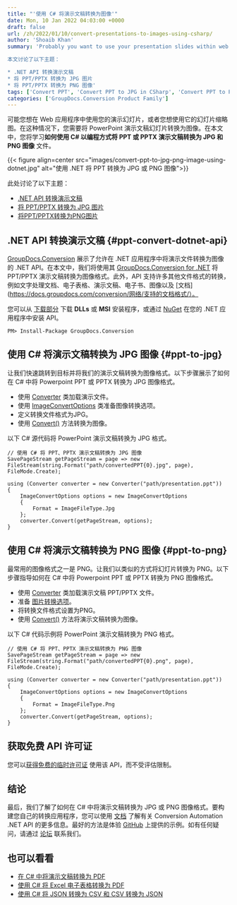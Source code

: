 ```yaml
---
title: "'使用 C# 将演示文稿转换为图像'"
date: Mon, 10 Jan 2022 04:03:00 +0000
draft: false
url: /zh/2022/01/10/convert-presentations-to-images-using-csharp/
author: 'Shoaib Khan'
summary: 'Probably you want to use your presentation slides within web applications or you want to use its slides thumbnails. In such cases, you need to convert your PowerPoint presentation slides to images. In this article, you will learn **how to convert the PPT or PPTX presentations into JPG and PNG images** programmatically using C#.

本文讨论了以下主题：

* .NET API 转换演示文稿
* 将 PPT/PPTX 转换为 JPG 图片
* 将 PPT/PPTX 转换为 PNG 图像'
tags: ['Convert PPT', 'Convert PPT to JPG in CSharp', 'Convert PPT to PNG in CSharp', 'Convert PPTX', 'PPT to JPG in CSharp', 'PPT to PNG in CSharp']
categories: ['GroupDocs.Conversion Product Family']
---
```


可能您想在 Web 应用程序中使用您的演示幻灯片，或者您想使用它的幻灯片缩略图。在这种情况下，您需要将 PowerPoint 演示文稿幻灯片转换为图像。在本文中，您将学习**如何使用 C# 以编程方式将 PPT 或 PPTX 演示文稿转换为 JPG 和 PNG 图像** 文件。



{{< figure align=center src="images/convert-ppt-to-jpg-png-image-using-dotnet.jpg" alt="使用 .NET 将 PPT 转换为 JPG 或 PNG 图像">}}


此处讨论了以下主题：

* [.NET API 转换演示文稿](#ppt-convert-dotnet-api)
* [将 PPT/PPTX 转换为 JPG 图片](#ppt-to-jpg)
* [将PPT/PPTX转换为PNG图片](#ppt-to-png)

## .NET API 转换演示文稿 {#ppt-convert-dotnet-api}

[GroupDocs.Conversion](https://products.groupdocs.com/conversion/) 展示了允许在 .NET 应用程序中将演示文件转换为图像的 .NET API。在本文中，我们将使用其 [GroupDocs.Conversion for .NET](https://products.groupdocs.com/conversion/net/) 将 PPT/PPTX 演示文稿转换为图像格式。此外，API 支持许多其他文件格式的转换，例如文字处理文档、电子表格、演示文稿、电子书、图像以及 [文档](https://docs.groupdocs.com/conversion/网络/支持的文档格式/）。

您可以从 [下载部分](https://downloads.groupdocs.com/conversion) 下载 **DLLs** 或 **MSI** 安装程序，或通过 [NuGet](https://www.nuget.org/packages/groupdocs.conversion) 在您的 .NET 应用程序中安装 API。

```
PM> Install-Package GroupDocs.Conversion
```

## 使用 C# 将演示文稿转换为 JPG 图像 {#ppt-to-jpg}

让我们快速跳转到目标并将我们的演示文稿转换为图像格式。以下步骤展示了如何在 C# 中将 Powerpoint PPT 或 PPTX 转换为 JPG 图像格式。

* 使用 [Converter](https://apireference.groupdocs.com/conversion/net/groupdocs.conversion/converter) 类加载演示文件。
* 使用 [ImageConvertOptions](https://apireference.groupdocs.com/conversion/net/groupdocs.conversion.options.convert/imageconvertoptions) 类准备图像转换选项。
* 定义转换文件格式为JPG。
* 使用 [Convert()](https://apireference.groupdocs.com/conversion/net/groupdocs.conversion/converter/methods/convert/index) 方法转换为图像。

以下 C# 源代码将 PowerPoint 演示文稿转换为 JPG 格式。

```
// 使用 C# 将 PPT、PPTX 演示文稿转换为 JPG 图像
SavePageStream getPageStream = page => new FileStream(string.Format("path/convertedPPT{0}.jpg", page), FileMode.Create);

using (Converter converter = new Converter("path/presentation.ppt"))
{
    ImageConvertOptions options = new ImageConvertOptions 
    { 
        Format = ImageFileType.Jpg 
    };  
    converter.Convert(getPageStream, options);
}
```

## 使用 C# 将演示文稿转换为 PNG 图像 {#ppt-to-png}

最常用的图像格式之一是 PNG。让我们以类似的方式将幻灯片转换为 PNG。以下步骤指导如何在 C# 中将 Powerpoint PPT 或 PPTX 转换为 PNG 图像格式。

* 使用 [Converter](https://apireference.groupdocs.com/conversion/net/groupdocs.conversion/converter) 类加载演示文稿 PPT/PPTX 文件。
* 准备 [图片转换选项](https://apireference.groupdocs.com/conversion/net/groupdocs.conversion.options.convert/imageconvertoptions)。
* 将转换文件格式设置为PNG。
* 使用 [Convert()](https://apireference.groupdocs.com/conversion/net/groupdocs.conversion/converter/methods/convert/index) 方法将演示文稿转换为图像。

以下 C# 代码示例将 PowerPoint 演示文稿转换为 PNG 格式。

```
// 使用 C# 将 PPT、PPTX 演示文稿转换为 PNG 图像
SavePageStream getPageStream = page => new FileStream(string.Format("path/convertedPPT{0}.png", page), FileMode.Create);

using (Converter converter = new Converter("path/presentation.ppt"))
{
    ImageConvertOptions options = new ImageConvertOptions 
    { 
        Format = ImageFileType.Png 
    };  
    converter.Convert(getPageStream, options);
}
```

## 获取免费 API 许可证

您可以[获得免费的临时许可证](https://purchase.groupdocs.com/temporary-license) 使用该 API，而不受评估限制。

## 结论

最后，我们了解了如何在 C# 中将演示文稿转换为 JPG 或 PNG 图像格式。要构建您自己的转换应用程序，您可以使用 [文档](https://docs.groupdocs.com/conversion/net/) 了解有关 Conversion Automation .NET API 的更多信息。最好的方法是体验 [GitHub](https://github.com/groupdocs-conversion) 上提供的示例。如有任何疑问，请通过 [论坛](https://forum.groupdocs.com/) 联系我们。

## 也可以看看

* [在 C# 中将演示文稿转换为 PDF](https://blog.groupdocs.com/2020/03/05/convert-presentations-pptx-ppt-to-pdf-in-csharp/)
* [使用 C# 将 Excel 电子表格转换为 PDF](https://blog.groupdocs.com/2021/11/14/convert-excel-spreadsheets-to-pdf-using-csharp/)
* [使用 C# 将 JSON 转换为 CSV 和 CSV 转换为 JSON](https://blog.groupdocs.com/2021/06/18/convert-json-and-csv-in-csharp/)